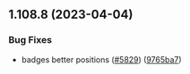 ## 1.108.8 (2023-04-04)


### Bug Fixes

* badges better positions ([#5829](https://github.com/EddieHubCommunity/LinkFree/issues/5829)) ([9765ba7](https://github.com/EddieHubCommunity/LinkFree/commit/9765ba7bd5aa5eaa4be73fb415c92992ff5df6ba))



